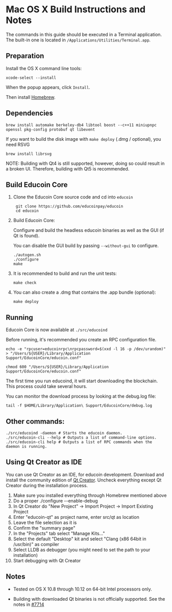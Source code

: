 Mac OS X Build Instructions and Notes
====================================
The commands in this guide should be executed in a Terminal application.
The built-in one is located in `/Applications/Utilities/Terminal.app`.

Preparation
-----------
Install the OS X command line tools:

`xcode-select --install`

When the popup appears, click `Install`.

Then install [Homebrew](https://brew.sh).

Dependencies
----------------------

    brew install automake berkeley-db4 libtool boost --c++11 miniupnpc openssl pkg-config protobuf qt libevent

If you want to build the disk image with `make deploy` (.dmg / optional), you need RSVG

    brew install librsvg

NOTE: Building with Qt4 is still supported, however, doing so could result in a broken UI. Therefore, building with Qt5 is recommended.

Build Educoin Core
------------------------

1. Clone the Educoin Core source code and cd into `educoin`

        git clone https://github.com/educoinpay/educoin
        cd educoin

2.  Build Educoin Core:

    Configure and build the headless educoin binaries as well as the GUI (if Qt is found).

    You can disable the GUI build by passing `--without-gui` to configure.

        ./autogen.sh
        ./configure
        make

3.  It is recommended to build and run the unit tests:

        make check

4.  You can also create a .dmg that contains the .app bundle (optional):

        make deploy

Running
-------

Educoin Core is now available at `./src/educoind`

Before running, it's recommended you create an RPC configuration file.

    echo -e "rpcuser=educoinrpc\nrpcpassword=$(xxd -l 16 -p /dev/urandom)" > "/Users/${USER}/Library/Application Support/EducoinCore/educoin.conf"

    chmod 600 "/Users/${USER}/Library/Application Support/EducoinCore/educoin.conf"

The first time you run educoind, it will start downloading the blockchain. This process could take several hours.

You can monitor the download process by looking at the debug.log file:

    tail -f $HOME/Library/Application\ Support/EducoinCore/debug.log

Other commands:
-------

    ./src/educoind -daemon # Starts the educoin daemon.
    ./src/educoin-cli --help # Outputs a list of command-line options.
    ./src/educoin-cli help # Outputs a list of RPC commands when the daemon is running.

Using Qt Creator as IDE
------------------------
You can use Qt Creator as an IDE, for educoin development.
Download and install the community edition of [Qt Creator](https://www.qt.io/download/).
Uncheck everything except Qt Creator during the installation process.

1. Make sure you installed everything through Homebrew mentioned above
2. Do a proper ./configure --enable-debug
3. In Qt Creator do "New Project" -> Import Project -> Import Existing Project
4. Enter "educoin-qt" as project name, enter src/qt as location
5. Leave the file selection as it is
6. Confirm the "summary page"
7. In the "Projects" tab select "Manage Kits..."
8. Select the default "Desktop" kit and select "Clang (x86 64bit in /usr/bin)" as compiler
9. Select LLDB as debugger (you might need to set the path to your installation)
10. Start debugging with Qt Creator

Notes
-----

* Tested on OS X 10.8 through 10.12 on 64-bit Intel processors only.

* Building with downloaded Qt binaries is not officially supported. See the notes in [#7714](https://github.com/bitcoin/bitcoin/issues/7714)
